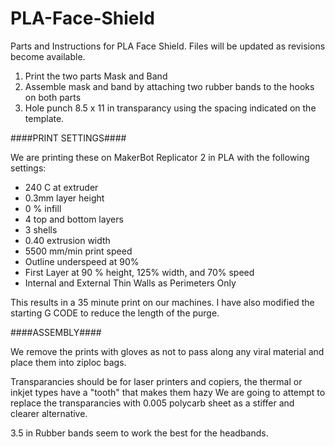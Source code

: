 # PLA-Face-Shield
Parts and Instructions for PLA Face Shield.  Files will be updated as revisions become available.

1.  Print the two parts Mask and Band
2.  Assemble mask and band by attaching two rubber bands to the hooks on both parts
3.  Hole punch 8.5 x 11 in transparancy using the spacing indicated on the template.

####PRINT SETTINGS####

We are printing these on MakerBot Replicator 2 in PLA with the following settings:
  
  * 240 C at extruder
  * 0.3mm layer height
  * 0 % infill
  * 4 top and bottom layers
  * 3 shells
  * 0.40 extrusion width
  * 5500 mm/min print speed
  * Outline underspeed at 90%
  * First Layer at 90 % height, 125% width, and 70% speed
  * Internal and External Thin Walls as Perimeters Only
  
  This results in a 35 minute print on our machines.  I have also modified the starting G CODE to reduce the length of the purge.
  
  ####ASSEMBLY####
  
  We remove the prints with gloves as not to pass along any viral material and place them into ziploc bags.
  
  Transparancies should be for laser printers and copiers, the thermal or inkjet types have a "tooth" that makes them hazy
  We are going to attempt to replace the transparancies with 0.005 polycarb sheet as a stiffer and clearer alternative.
  
  3.5 in Rubber bands seem to work the best for the headbands.

